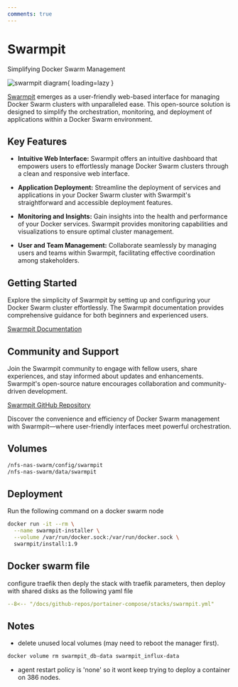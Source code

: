 ```yaml
---
comments: true
---
```


# Swarmpit

Simplifying Docker Swarm Management

![swarmpit diagram](/assets/diagrams/swarmpit.png){ loading=lazy }

[Swarmpit](https://swarmpit.io/) emerges as a user-friendly web-based interface for managing Docker Swarm clusters with unparalleled ease. This open-source solution is designed to simplify the orchestration, monitoring, and deployment of applications within a Docker Swarm environment.

## Key Features

- **Intuitive Web Interface:** Swarmpit offers an intuitive dashboard that empowers users to effortlessly manage Docker Swarm clusters through a clean and responsive web interface.

- **Application Deployment:** Streamline the deployment of services and applications in your Docker Swarm cluster with Swarmpit's straightforward and accessible deployment features.

- **Monitoring and Insights:** Gain insights into the health and performance of your Docker services. Swarmpit provides monitoring capabilities and visualizations to ensure optimal cluster management.

- **User and Team Management:** Collaborate seamlessly by managing users and teams within Swarmpit, facilitating effective coordination among stakeholders.

## Getting Started

Explore the simplicity of Swarmpit by setting up and configuring your Docker Swarm cluster effortlessly. The Swarmpit documentation provides comprehensive guidance for both beginners and experienced users.

[Swarmpit Documentation](https://swarmpit.io/docs/)

## Community and Support

Join the Swarmpit community to engage with fellow users, share experiences, and stay informed about updates and enhancements. Swarmpit's open-source nature encourages collaboration and community-driven development.

[Swarmpit GitHub Repository](https://github.com/swarmpit/swarmpit)

Discover the convenience and efficiency of Docker Swarm management with Swarmpit—where user-friendly interfaces meet powerful orchestration.

## Volumes
```bash
/nfs-nas-swarm/config/swarmpit
/nfs-nas-swarm/data/swarmpit
```

## Deployment

Run the following command on a docker swarm node
``` bash
docker run -it --rm \
  --name swarmpit-installer \
  --volume /var/run/docker.sock:/var/run/docker.sock \
  swarmpit/install:1.9
```

## Docker swarm file

configure traefik then deply the stack with traefik parameters, then deploy with shared disks as the following yaml file

``` yaml linenums="1" 
--8<-- "/docs/github-repos/portainer-compose/stacks/swarmpit.yml"
```

## Notes

- delete unused local volumes (may need to reboot the manager first).
```bash
docker volume rm swarmpit_db-data swarmpit_influx-data
```

- agent restart policy is 'none' so it wont keep trying to deploy a container on 386 nodes.